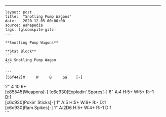 ---
    layout: post
    title:  "Snotling Pump Wagons"
    date:   2020-12-05 00:00:00
    source: Wahapedia
    tags: [gloomspite-gitz]
    ---
    
    **Snotling Pump Wagons**
    
    **Stat Block**
    ```
    4/4 Snotling Pump Wagon
    ```
    
    ```
    [56f442]M     W     B     Sa    [-]
2"    4     10    6+    
[e85545]Weapons[-]
[c6c930]Explodin’ Spores[-]
6"     A:4    H:5+   W:5+   R:-1   D:1   
[c6c930]Pokin’ Sticks[-]
1"     A:5    H:5+   W:6+   R:-    D:1   
[c6c930]Ram Spikes[-]
1"     A:2D6  H:5+   W:4+   R:-1   D:1   
    ```
    
    
    